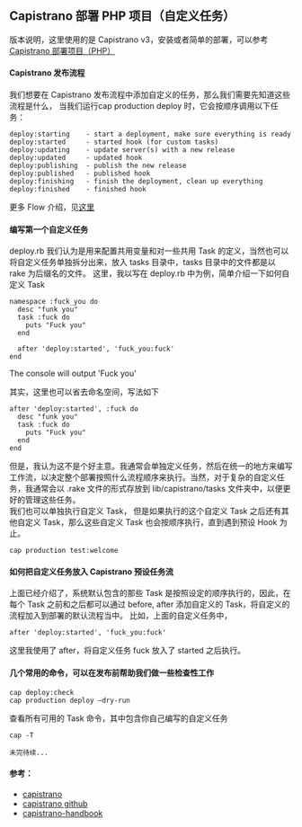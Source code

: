 ## Capistrano 部署 PHP 项目（自定义任务）

版本说明，这里使用的是 Capistrano v3，安装或者简单的部署，可以参考 [Capistrano 部署项目（PHP）](https://github.com/emanci/deploy-practices/blob/master/capistrano.md)

#### Capistrano 发布流程
我们想要在 Capistrano 发布流程中添加自定义的任务，那么我们需要先知道这些流程是什么，
当我们运行cap production deploy 时，它会按顺序调用以下任务：
```code
deploy:starting    - start a deployment, make sure everything is ready
deploy:started     - started hook (for custom tasks)
deploy:updating    - update server(s) with a new release
deploy:updated     - updated hook
deploy:publishing  - publish the new release
deploy:published   - published hook
deploy:finishing   - finish the deployment, clean up everything
deploy:finished    - finished hook
```
更多 Flow 介绍，见[这里](http://capistranorb.com/documentation/getting-started/flow)

#### 编写第一个自定义任务
deploy.rb 我们认为是用来配置共用变量和对一些共用 Task 的定义，当然也可以将自定义任务单独拆分出来，放入 tasks 目录中，tasks 目录中的文件都是以 rake 为后缀名的文件。
这里，我以写在 deploy.rb 中为例，简单介绍一下如何自定义 Task
```code
namespace :fuck_you do
  desc "funk you"
  task :fuck do
    puts "Fuck you"
  end

  after 'deploy:started', 'fuck_you:fuck'
end
```
The console will output 'Fuck you'

其实，这里也可以省去命名空间，写法如下
```code
after 'deploy:started', :fuck do
  desc "funk you"
  task :fuck do
    puts "Fuck you"
  end
end
```
但是，我认为这不是个好主意。我通常会单独定义任务，然后在统一的地方来编写工作流，以决定整个部署按照什么流程顺序来执行。当然，对于复杂的自定义任务，我通常会以 .rake 文件的形式存放到 lib/capistrano/tasks 文件夹中，以便更好的管理这些任务。  
我们也可以单独执行自定义 Task， 但是如果执行的这个自定义 Task 之后还有其他自定义 Task，那么这些自定义 Task 也会按顺序执行，直到遇到预设 Hook 为止。
```code
cap production test:welcome
```

#### 如何把自定义任务放入 Capistrano 预设任务流
上面已经介绍了，系统默认包含的那些 Task 是按照设定的顺序执行的，因此，在每个 Task 之前和之后都可以通过 before, after 添加自定义的 Task，将自定义的流程加入到部署的默认流程当中。
比如，上面的自定义任务中，
```code
after 'deploy:started', 'fuck_you:fuck'
```
这里我使用了 after，将自定义任务 fuck 放入了 started 之后执行。

#### 几个常用的命令，可以在发布前帮助我们做一些检查性工作
```code
cap deploy:check
cap production deploy —dry-run
```

查看所有可用的 Task 命令，其中包含你自己编写的自定义任务
```code
cap -T
```

```code
未完待续...
```

#### 参考：
 - [capistrano](http://capistranorb.com)
 - [capistrano github](https://github.com/capistrano/capistrano)
 - [capistrano-handbook](https://github.com/leehambley/capistrano-handbook)
